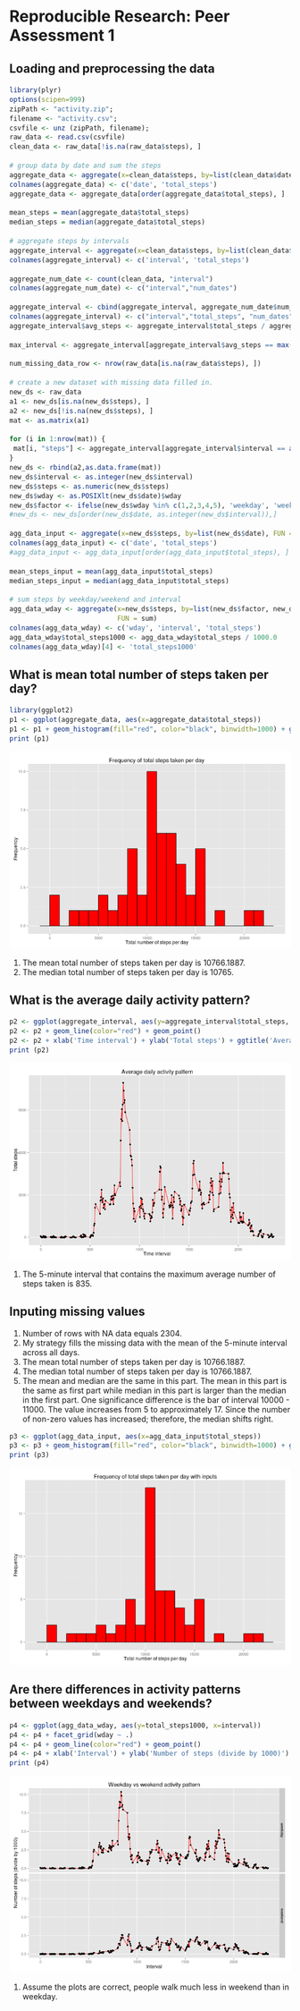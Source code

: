 # Reproducible Research: Peer Assessment 1


## Loading and preprocessing the data


```r
library(plyr)
options(scipen=999)
zipPath <- "activity.zip";
filename <- "activity.csv";
csvfile <- unz (zipPath, filename);
raw_data <- read.csv(csvfile)
clean_data <- raw_data[!is.na(raw_data$steps), ]

# group data by date and sum the steps
aggregate_data <- aggregate(x=clean_data$steps, by=list(clean_data$date), FUN = sum)
colnames(aggregate_data) <- c('date', 'total_steps')
aggregate_data <- aggregate_data[order(aggregate_data$total_steps), ]

mean_steps = mean(aggregate_data$total_steps)
median_steps = median(aggregate_data$total_steps)

# aggregate steps by intervals
aggregate_interval <- aggregate(x=clean_data$steps, by=list(clean_data$interval), FUN = sum)
colnames(aggregate_interval) <- c('interval', 'total_steps')

aggregate_num_date <- count(clean_data, "interval")
colnames(aggregate_num_date) <- c("interval","num_dates")

aggregate_interval <- cbind(aggregate_interval, aggregate_num_date$num_dates)
colnames(aggregate_interval) <- c("interval","total_steps", "num_dates")
aggregate_interval$avg_steps <- aggregate_interval$total_steps / aggregate_interval$num_dates

max_interval <- aggregate_interval[aggregate_interval$avg_steps == max(aggregate_interval$avg_steps), c('interval')]

num_missing_data_row <- nrow(raw_data[is.na(raw_data$steps), ])

# create a new dataset with missing data filled in.
new_ds <- raw_data
a1 <- new_ds[is.na(new_ds$steps), ]
a2 <- new_ds[!is.na(new_ds$steps), ]
mat <- as.matrix(a1)

for (i in 1:nrow(mat)) {
 mat[i, "steps"] <- aggregate_interval[aggregate_interval$interval == as.integer(mat[i, "interval"]), "avg_steps" ]
}
new_ds <- rbind(a2,as.data.frame(mat))
new_ds$interval <- as.integer(new_ds$interval)
new_ds$steps <- as.numeric(new_ds$steps)
new_ds$wday <- as.POSIXlt(new_ds$date)$wday
new_ds$factor <- ifelse(new_ds$wday %in% c(1,2,3,4,5), 'weekday', 'weekend')
#new_ds <- new_ds[order(new_ds$date, as.integer(new_ds$interval)),]

agg_data_input <- aggregate(x=new_ds$steps, by=list(new_ds$date), FUN = sum)
colnames(agg_data_input) <- c('date', 'total_steps')
#agg_data_input <- agg_data_input[order(agg_data_input$total_steps), ]

mean_steps_input = mean(agg_data_input$total_steps)
median_steps_input = median(agg_data_input$total_steps)

# sum steps by weekday/weekend and interval
agg_data_wday <- aggregate(x=new_ds$steps, by=list(new_ds$factor, new_ds$interval), 
                           FUN = sum)
colnames(agg_data_wday) <- c('wday', 'interval', 'total_steps')
agg_data_wday$total_steps1000 <- agg_data_wday$total_steps / 1000.0
colnames(agg_data_wday)[4] <- 'total_steps1000'
```

## What is mean total number of steps taken per day?


```r
library(ggplot2)
p1 <- ggplot(aggregate_data, aes(x=aggregate_data$total_steps))
p1 <- p1 + geom_histogram(fill="red", color="black", binwidth=1000) + ggtitle("Frequency of total steps taken per day") + xlab('Total number of steps per day') + ylab('Frequency')
print (p1)
```

![plot of chunk total_steps](figure/total_steps.png) 

1. The mean total number of steps taken per day is 10766.1887.
2. The median total number of steps taken per day is 10765.

## What is the average daily activity pattern?


```r
p2 <- ggplot(aggregate_interval, aes(y=aggregate_interval$total_steps, x=aggregate_interval$interval))
p2 <- p2 + geom_line(color="red") + geom_point()
p2 <- p2 + xlab('Time interval') + ylab('Total steps') + ggtitle('Average daily activity pattern')
print (p2)
```

![plot of chunk timeseriesplot](figure/timeseriesplot.png) 

1. The 5-minute interval that contains the maximum average number of steps taken is 835.

## Inputing missing values

1. Number of rows with NA data equals 2304.
2. My strategy fills the missing data with the mean of the 5-minute interval across all days.
3. The mean total number of steps taken per day is 10766.1887.
4. The median total number of steps taken per day is 10766.1887.
5. The mean and median are the same in this part. The mean in this part is the same as first part while median in this part is larger than the median in the first part. One significance difference is the bar of interval 10000 - 11000. The value increases from 5 to approximately 17. Since the number of non-zero values has increased; therefore, the median shifts right.


```r
p3 <- ggplot(agg_data_input, aes(x=agg_data_input$total_steps))
p3 <- p3 + geom_histogram(fill="red", color="black", binwidth=1000) + ggtitle("Frequency of total steps taken per day with inputs") + xlab('Total number of steps per day') + ylab('Frequency')
print (p3)
```

![plot of chunk total_steps_with_inputs](figure/total_steps_with_inputs.png) 

## Are there differences in activity patterns between weekdays and weekends?

```r
p4 <- ggplot(agg_data_wday, aes(y=total_steps1000, x=interval))
p4 <- p4 + facet_grid(wday ~ .)
p4 <- p4 + geom_line(color="red") + geom_point()
p4 <- p4 + xlab('Interval') + ylab('Number of steps (divide by 1000)') + ggtitle('Weekday vs weekend activity pattern')
print (p4)
```

![plot of chunk weekend_plot](figure/weekend_plot.png) 

1. Assume the plots are correct, people walk much less in weekend than in weekday.
